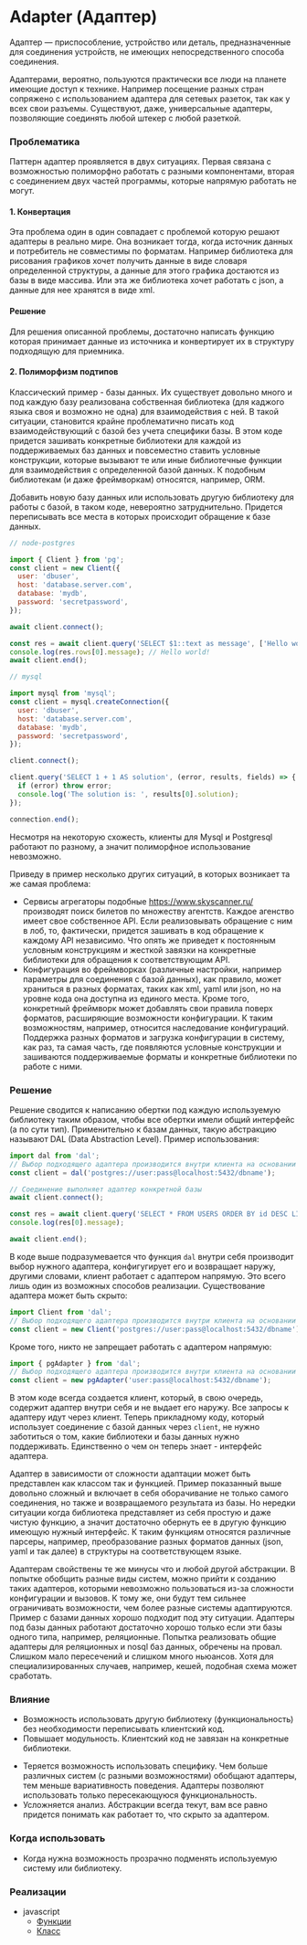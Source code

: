 # Adapter (Адаптер)

Адаптер — приспособление, устройство или деталь, предназначенные для соединения устройств, не имеющих непосредственного способа соединения.

Адаптерами, вероятно, пользуются практически все люди на планете имеющие доступ к технике. Например посещение разных стран сопряжено с использованием адаптера для сетевых разеток, так как у всех свои разъемы. Существуют, даже, универсальные адаптеры, позволяющие соединять любой штекер с любой разеткой.

### Проблематика

Паттерн адаптер проявляется в двух ситуациях. Первая связана с возможностью полиморфно работать с разными компонентами, вторая с соединением двух частей программы, которые напрямую работать не могут.

#### 1. Конвертация

Эта проблема один в один совпадает с проблемой которую решают адаптеры в реально мире. Она возникает тогда, когда источник данных и потребитель не совместимы по форматам. Например библиотека для рисования графиков хочет получить данные в виде словаря определенной структуры, а данные для этого графика достаются из базы в виде массива. Или эта же библиотека хочет работать с json, а данные для нее хранятся в виде xml.

#### Решение

Для решения описанной проблемы, достаточно написать функцию которая принимает данные из источника и конвертирует их в структуру подходящую для приемника.

#### 2. Полиморфизм подтипов

Классический пример - базы данных. Их существует довольно много и под каждую базу реализована собственная библиотека (для каджого языка своя и возможно не одна) для взаимодействия с ней. В такой ситуации, становится крайне проблематично писать код взаимодействующий с базой без учета специфики базы. В этом коде придется зашивать конкретные библиотеки для каждой из поддерживаемых баз данных и повсеместно ставить условные конструкции, которые вызывают те или иные библиотечные функции для взаимодействия с определенной базой данных. К подобным библиотекам (и даже фреймворкам) относятся, например, ORM.

Добавить новую базу данных или использовать другую библиотеку для работы с базой, в таком коде, невероятно затруднительно. Придется переписывать все места в которых происходит обращение к базе данных.

```javascript
// node-postgres

import { Client } from 'pg';
const client = new Client({
  user: 'dbuser',
  host: 'database.server.com',
  database: 'mydb',
  password: 'secretpassword',
});

await client.connect();

const res = await client.query('SELECT $1::text as message', ['Hello world!']);
console.log(res.rows[0].message); // Hello world!
await client.end();
```

```javascript
// mysql

import mysql from 'mysql';
const client = mysql.createConnection({
  user: 'dbuser',
  host: 'database.server.com',
  database: 'mydb',
  password: 'secretpassword',
});

client.connect();

client.query('SELECT 1 + 1 AS solution', (error, results, fields) => {
  if (error) throw error;
  console.log('The solution is: ', results[0].solution);
});

connection.end();
```

Несмотря на некоторую схожесть, клиенты для Mysql и Postgresql работают по разному, а значит полиморфное использование невозможно.

Приведу в пример несколько других ситуаций, в которых возникает та же самая проблема:

* Сервисы агрегаторы подобные https://www.skyscanner.ru/ производят поиск билетов по множеству агентств. Каждое агенство имеет свое собственное API. Если реализовывать обращение с ним в лоб, то, фактически, придется зашивать в код обращение к каждому API независимо. Что опять же приведет к постоянным условным конструкциям и жесткой завязки на конкретные библиотеки для обращения к соответствующим API.
* Конфигурация во фреймворках (различные настройки, например параметры для соединения с базой данных), как правило, может храниться в разных форматах, таких как xml, yaml или json, но на уровне кода она доступна из единого места. Кроме того, конкретный фреймворк может добавлять свои правила поверх форматов, расширяющие возможности конфигурации. К таким возможностям, например, относится наследование конфигураций. Поддержка разных форматов и загрузка конфигурации в систему, как раз, та самая часть, где появляются условные конструкции и зашиваются поддерживаемые форматы и конкретные библиотеки по работе с ними.

### Решение

Решение сводится к написанию обертки под каждую используемую библиотеку таким образом, чтобы все обертки имели общий интерфейс (а по сути тип). Применительно к базам данных, такую абстракцию называют DAL (Data Abstraction Level). Пример использования:

```javascript
import dal from 'dal';
// Выбор подходящего адаптера производится внутри клиента на основании переданного названия базы данных
const client = dal('postgres://user:pass@localhost:5432/dbname');

// Соединение выполняет адаптер конкретной базы
await client.connect();

const res = await client.query('SELECT * FROM USERS ORDER BY id DESC LIMIT 1');
console.log(res[0].message);

await client.end();
```

В коде выше подразумевается что функция `dal` внутри себя производит выбор нужного адаптера, конфигугирует его и возвращает наружу, другими словами, клиент работает с адаптером напрямую. Это всего лишь один из возможных способов реализации. Существование адаптера может быть скрыто:

```javascript
import Client from 'dal';
// Выбор подходящего адаптера производится внутри клиента на основании переданного названия базы данных
const client = new Client('postgres://user:pass@localhost:5432/dbname');
```

Кроме того, никто не запрещает работать с адаптером напрямую:

```javascript
import { pgAdapter } from 'dal';
// Выбор подходящего адаптера производится внутри клиента на основании переданного названия базы данных
const client = new pgAdapter('user:pass@localhost:5432/dbname');
```

В этом коде всегда создается клиент, который, в свою очередь, содержит адаптер внутри себя и не выдает его наружу. Все запросы к адаптеру идут через клиент. Теперь прикладному коду, который использует соединение с базой данных через `client`, не нужно заботиться о том, какие библиотеки и базы данных нужно поддерживать. Единственно о чем он теперь знает - интерфейс адаптера.

Адаптер в зависимости от сложности адаптации может быть представлен как классом так и функцией. Пример показанный выше довольно сложный и включает в себя оборачивание не только самого соединения, но также и возвращаемого результата из базы. Но нередки ситуации когда библиотека представляет из себя простую и даже чистую функцию, а значит достаточно обернуть ее в другую функцию имеющую нужный интерфейс. К таким функциям относятся различные парсеры, например, преобразование разных форматов данных (json, yaml и так далее) в структуры на соответствующем языке.

Адаптерам свойствены те же минусы что и любой другой абстракции. В попытке обобщить разные виды систем, можно прийти к созданию таких адаптеров, которыми невозможно пользоваться из-за сложности конфигурации и вызовов. К тому же, они будут тем сильнее ограничивать возможности, чем более разные системы адаптируются. Пример с базами данных хорошо подходит под эту ситуации. Адаптеры под базы данных работают достаточно хорошо только если эти базы одного типа, например, реляционные. Попытка реализовать общие адаптеры для реляционных и nosql баз данных, обречены на провал. Слишком мало пересечений и слишком много ньюансов. Хотя для специализированных случаев, например, кешей, подобная схема может сработать.

### Влияние

+ Возможность использовать другую библиотеку (функциональность) без необходимости переписывать клиентский код.
+ Повышает модульность. Клиентский код не завязан на конкретные библиотеки.

- Теряется возможность использовать специфику. Чем больше различных систем (с разными возможностями) обобщают адаптеры, тем меньше вариативность поведения. Адаптеры позволяют использовать только пересекающуюся функциональность.
- Усложняется анализ. Абстракции всегда текут, вам все равно придется понимать как работает то, что скрыто за адаптером.

### Когда использовать

* Когда нужна возможность прозрачно подменять используемую систему или библиотеку.

### Реализации

* javascript
    * [Функции](javascript/function)
    * [Класс](javascript/class)
